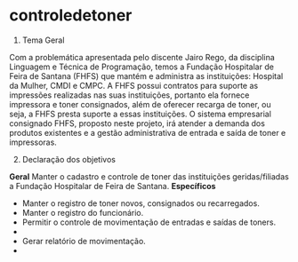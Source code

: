 # controledetoner

1. Tema Geral

Com a problemática apresentada pelo discente Jairo Rego, da disciplina Linguagem e Técnica
de Programação, temos a Fundação Hospitalar de Feira de Santana (FHFS) que mantém e
administra as instituições: Hospital da Mulher, CMDI e CMPC. A FHFS possui contratos para
suporte as impressões realizadas nas suas instituições, portanto ela fornece impressora e
toner consignados, além de oferecer recarga de toner, ou seja, a FHFS presta suporte a essas
instituições.
O sistema empresarial consignado FHFS, proposto neste projeto, irá atender a demanda dos
produtos existentes e a gestão administrativa de entrada e saída de toner e impressoras.

2. Declaração dos objetivos

<b>Geral</b>
Manter o cadastro e controle de toner das instituições geridas/filiadas a Fundação Hospitalar de Feira de Santana.
<b>Específicos</b>
<ul>
<li>Manter o registro de toner novos, consignados ou recarregados.</li>
<li>Manter o registro do funcionário.</li>
<li>Permitir o controle de movimentação de entradas e saídas de toners.<li/>
<li>Gerar relatório de movimentação.<li/>
</ul>













